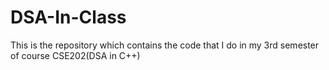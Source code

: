 # DSA-In-Class
This is the repository which contains the code that I do in my 3rd semester of course CSE202(DSA in C++)
